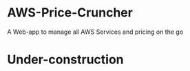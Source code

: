 # AWS-Price-Cruncher
A Web-app to manage all AWS Services and pricing on the go

# Under-construction
